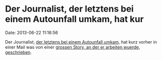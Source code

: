 Der Journalist, der letztens bei einem Autounfall umkam, hat kur
================================================================

Date: 2013-06-22 11:16:56

Der Journalist, [der letztens bei einem Autounfall
umkam](http://blog.fefe.de/?ts=af3f06a1), hat kurz vorher in einer Mail
was von einer [grossen Story, an der er arbeiten wuerde,
geschrieben](http://www.theblaze.com/stories/2013/06/21/email-sent-by-michael-hastings-hours-before-his-death-mentions-a-big-story-and-a-need-to-go-off-the-radar/).
